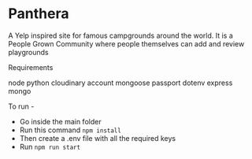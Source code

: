 # Panthera
A Yelp inspired site for famous campgrounds around the world. It is a People Grown Community where people themselves can add and review playgrounds

Requirements

node 
python
cloudinary account 
mongoose
passport
dotenv
express
mongo


To run - 
- Go inside the main folder
- Run this command ```npm install```
- Then create a .env file with all the required keys 
- Run ``` npm run start ```

